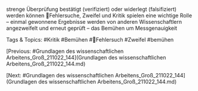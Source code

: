strenge Überprüfung bestätigt (verifiziert) oder widerlegt (falsifiziert) 
werden können
Fehlersuche, Zweifel und Kritik spielen eine wichtige Rolle – einmal 
gewonnene Ergebnisse werden von anderen Wissenschaftlern 
angezweifelt und erneut geprüft – das Bemühen um Messgenauigkeit 

   Tags & Topics:
   #Kritik
   #Bemühen
   #Fehlersuch
   #Zweifel
   #bemühen

[Previous: #Grundlagen des wissenschaftlichen Arbeitens_Groß_211022_144](Grundlagen des wissenschaftlichen Arbeitens_Groß_211022_144.md)

[Next: #Grundlagen des wissenschaftlichen Arbeitens_Groß_211022_144](Grundlagen des wissenschaftlichen Arbeitens_Groß_211022_144.md)